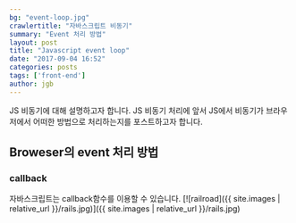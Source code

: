 ```yaml
---
bg: "event-loop.jpg"
crawlertitle: "자바스크립트 비동기"
summary: "Event 처리 방법"
layout: post
title: "Javascript event loop"
date: "2017-09-04 16:52"
categories: posts
tags: ['front-end']
author: jgb
---
```

JS 비동기에 대해 설명하고자 합니다.
JS 비동기 처리에 앞서 JS에서 비동기가 브라우저에서
어떠한 방법으로 처리하는지를 포스트하고자 합니다.

## Broweser의 event 처리 방법
### callback
자바스크립트는 callback함수를 이용할 수 있습니다.
[![railroad]({{ site.images | relative_url }}/rails.jpg)]({{ site.images | relative_url }}/rails.jpg)
